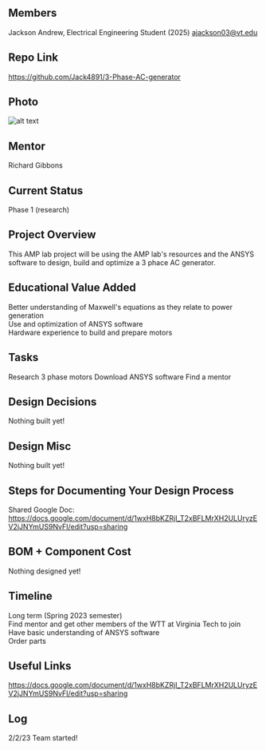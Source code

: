 ## Members
Jackson Andrew, Electrical Engineering Student (2025)
ajackson03@vt.edu

## Repo Link
<a class="button is-link" href="https://magicmirror.builders/" >https://github.com/Jack4891/3-Phase-AC-generator

## Photo
  
![alt text](https://d3jlfsfsyc6yvi.cloudfront.net/image/mw:1024/q:85/https%3A%2F%2Fhaygot.s3.amazonaws.com%3A443%2Fcheatsheet%2F21515.png)
  
## Mentor
Richard Gibbons

## Current Status
Phase 1 (research)

## Project Overview

This AMP lab project will be using the AMP lab's resources and the ANSYS software to design, build and optimize a 3 phace AC generator.

## Educational Value Added

Better understanding of Maxwell's equations as they relate to power generation      
Use and optimization of ANSYS software      
Hardware experience to build and prepare motors       

## Tasks

Research 3 phase motors
Download ANSYS software
Find a mentor

## Design Decisions

Nothing built yet!

## Design Misc

Nothing built yet!

## Steps for Documenting Your Design Process
  Shared Google Doc:    
https://docs.google.com/document/d/1wxH8bKZRjI_T2xBFLMrXH2ULUryzEV2jJNYmUS9NvFI/edit?usp=sharing
  
## BOM + Component Cost

Nothing designed yet!

## Timeline

Long term (Spring 2023 semester)              
  Find mentor and get other members of the WTT at Virginia Tech to join   
  Have basic understanding of ANSYS software    
  Order parts   

## Useful Links

https://docs.google.com/document/d/1wxH8bKZRjI_T2xBFLMrXH2ULUryzEV2jJNYmUS9NvFI/edit?usp=sharing

## Log

2/2/23 Team started!
